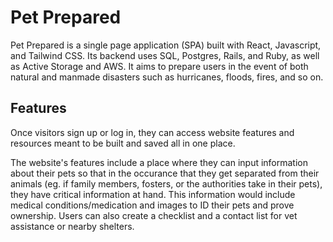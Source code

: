 # Pet Prepared
Pet Prepared is a single page application (SPA) built with React, Javascript, and Tailwind CSS. Its backend uses SQL, Postgres, Rails, and Ruby, as well as Active Storage and AWS. It aims to prepare users in the event of both natural and manmade disasters such as hurricanes, floods, fires, and so on.

## Features
Once visitors sign up or log in, they can access website features and resources meant to be built and saved all in one place. 

The website's features include a place where they can input information about their pets so that in the occurance that they get separated from their animals (eg. if family members, fosters, or the authorities take in their pets), they have critical information at hand. This information would include medical conditions/medication and images to ID their pets and prove ownership. Users can also create a checklist and a contact list for vet assistance or nearby shelters. 




